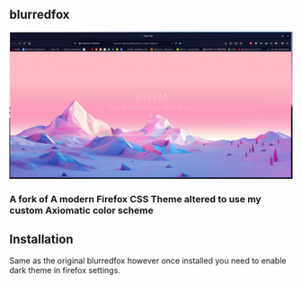 ## blurredfox
![alt text](https://raw.githubusercontent.com/0reoKing/blurredfox/master/20210216_14h15m43s_grim.png)

### A fork of A modern Firefox CSS Theme altered to use my custom Axiomatic color scheme

## Installation

Same as the original blurredfox however once installed you need to enable dark theme in firefox settings.

